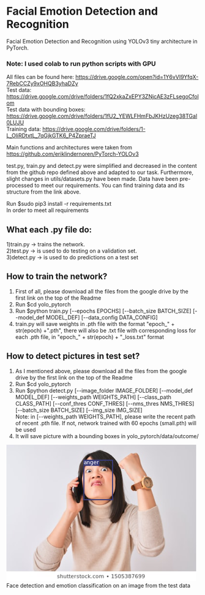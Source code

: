 # Facial Emotion Detection and Recognition

Facial Emotion Detection and Recognition using YOLOv3 tiny architecture in PyTorch. <br/>

### Note: I used colab to run python scripts with GPU

All files can be found here: https://drive.google.com/open?id=1Y6vVI9YfqX-7RebCCZy9xOHQB3yhaDZy <br/>
Test data: https://drive.google.com/drive/folders/1fQ2xkaZxEPY3ZNjcAE3zFLsegoCfolom <br/>
Test data with bounding boxes: https://drive.google.com/drive/folders/1fU2_YEWLFHmFbJKHzUzeg38TGal0LUJU <br/>
Training data: https://drive.google.com/drive/folders/1-L_OliRDtxtL_7qGjkGTK6_P4ZpraeTJ <br/>

Main functions and architectures were taken from https://github.com/eriklindernoren/PyTorch-YOLOv3

test.py, train.py and detect.py were simplified and decreased in the content from the github repo defined above and adapted to our task.
Furthermore, slight changes in utils/datasets.py have been made. Data have been pre-processed to meet our requirements. You can find training data and its structure from the link above.

Run $sudo pip3 install -r requirements.txt<br/>
In order to meet all requirements<br/>

## What each .py file do:<br/>
1)train.py -> trains the network.<br/>
2)test.py -> is used to do testing on a validation set. <br/>
3)detect.py -> is used to do predictions on a test set<br/>

## How to train the network?<br/>
1) First of all, please download all the files from the google drive by the first link on the top of the Readme <br/>
2) Run $cd yolo_pytorch <br/>
3) Run $python train.py [--epochs EPOCHS] [--batch_size BATCH_SIZE] [--model_def MODEL_DEF] [--data_config DATA_CONFIG]<br/>
4) train.py will save weights in .pth file with the format "epoch_" + str(epoch) +".pth", there will also be .txt file with corresponding loss for each .pth file, in "epoch_" + str(epoch) + "_loss.txt" format <br/>


## How to detect pictures in test set?<br/>
1) As I mentioned above, please download all the files from the google drive by the first link on the top of the Readme <br/>
2) Run $cd yolo_pytorch <br/>
3) Run $python detect.py [--image_folder IMAGE_FOLDER] [--model_def MODEL_DEF] [--weights_path WEIGHTS_PATH] [--class_path CLASS_PATH] [--conf_thres CONF_THRES] [--nms_thres NMS_THRES] [--batch_size BATCH_SIZE] [--img_size IMG_SIZE] <br/>
Note: in [--weights_path WEIGHTS_PATH], please write the recent path of recent .pth file. If not, network trained with 60 epochs (small.pth) will be used<br/>
4) It will save picture with a bounding boxes in yolo_pytorch/data/outcome/<br/>

![alt text](https://github.com/MrPositron/face_emotion_detection/blob/master/young-beautiful-chinese-woman-talking-260nw-1505387699.png) <br/>
Face detection and emotion classification on an image from the test data <br/>
